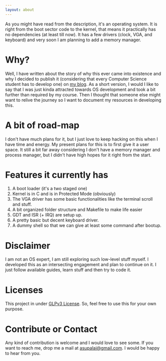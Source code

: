 ```yaml
---
layout: about
---
```


As you might have read from the description, it's an operating system. It is right from the boot sector code to the kernel, that means it practically has no dependencies (at least till now). It has a few drivers (clock, VGA, and keyboard) and very soon I am planning to add a memory manager.

# Why?
Well, I have written about the story of why this ever came into existence and why I decided to publish it (considering that every Computer Science student has to develop one) on [my blog](http://blog.asutoshpalai.in/2016/05/my-journey-in-land-of-operating-systems.html). As a short version, I would I like to say that I was just kinda attracted towards OS development and took a bit further than required by my course. Then I thought that someone else might want to relive the journey so I want to document my resources in developing this.

# A bit of road-map
I don't have much plans for it, but I just love to keep hacking on this when I have time and energy. My present plans for this is to first give it a user space. It still a bit far away considering I don't have a memory manager and process manager, but I didn't have high hopes for it right from the start. 

# Features it currently has
1. A boot loader (it's a two staged one)
2. Kernel is in C and is in Protected Mode (obviously)
3. The VGA driver has some basic functionalities like the terminal scroll and stuff.
4. A bit organized folder structure and Makefile to make life easier
5. GDT and ISR (+ IRQ) are setup up.
6. A pretty basic but decent keyboard driver.
7. A dummy shell so that we can give at least some command after bootup.

# Disclaimer
I am not an OS expert, I am still exploring such low-level stuff myself. I developed this as an intersecting engagement and plan to continue on it. I just follow available guides, learn stuff and then try to code it. 

# Licenses
This project in under [GLPv3 License](https://github.com/asutoshpalai/pythia/blob/master/LICENSE). So, feel free to use this for your own purpose.

# Contribute or Contact
Any kind of contribution is welcome and I would love to see some.
If you want to reach me, drop me a mail at [asupalai@gmail.com](mailto:asupalai@gmail.com). I would be happy to hear from you.
